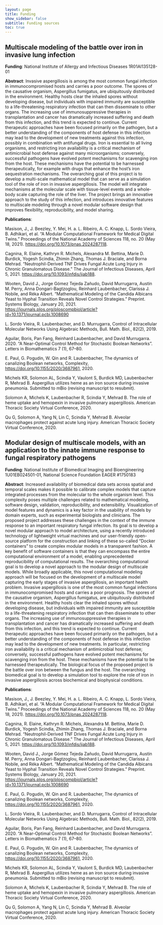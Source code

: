 ```yaml
---
layout: page
title: Funding
show_sidebar: false
subtitle: Funding sources
toc: true
---
```



## Multiscale modeling of the battle over iron in invasive lung infection
**Funding**: National Institute of Allergy and Infectious Diseases 1R01AI135128-01

**Abstract**: Invasive aspergillosis is among the most common fungal infection in immunocompromised hosts and carries a poor outcome. The spores of the causative organism, Aspergillus fumigatus, are ubiquitously distributed in the environment. Healthy hosts clear the inhaled spores without developing disease, but individuals with impaired immunity are susceptible to a life-threatening respiratory infection that can then disseminate to other organs. The increasing use of immunosuppressive therapies in transplantation and cancer has dramatically increased suffering and death from this infection, and this trend is expected to continue. Current therapeutic approaches have been focused primarily on the pathogen, but a better understanding of the components of host defense in this infection may lead to the development of new treatments against this infection, possibly in combination with  antifungal  drugs.  Iron  is  essential  to  all  living  organisms,  and  restricting  iron  availability  is  a  critical mechanism of antimicrobial  host defense against many microorganisms; conversely, successful pathogens have evolved potent mechanisms for scavenging iron from the host. These mechanisms have the potential to be harnessed therapeutically, for example with drugs that enhance the host’s iron sequestration mechanisms. The  overarching  goal  of  this  project  is  to  develop  a  multi-scale  mathematical  model  that  can  serve  as  a simulation  tool  of  the  role  of  iron  in  invasive  aspergillosis.  The  model  will  integrate  mechanisms  at  the molecular scale with tissue-level events and a whole-body scale capturing the role of the liver. The project brings an innovative approach to the study of this infection, and introduces innovative features to multiscale modeling through a novel modular software design that improves flexibility, reproducibility, and model sharing.

**Publications**:

Masison, J., J. Beezley, Y. Mei, H. a. L. Ribeiro, A. C. Knapp, L. Sordo Vieira, B. Adhikari, et al. “A Modular Computational Framework for Medical Digital Twins.” Proceedings of the National Academy of Sciences 118, no. 20 (May 18, 2021). https://doi.org/10.1073/pnas.2024287118.

Cagnina, R. Elaine, Kathryn R. Michels, Alexandra M. Bettina, Marie D. Burdick, Yogesh Scindia, Zhimin Zhang, Thomas J. Braciale, and Borna Mehrad. “Neutrophil-Derived TNF Drives Fungal Acute Lung Injury in Chronic Granulomatous Disease.” The Journal of Infectious Diseases, April 5, 2021. https://doi.org/10.1093/infdis/jiab188.

Wooten, David J., Jorge Gómez Tejeda Zañudo, David Murrugarra, Austin M. Perry, Anna Dongari-Bagtzoglou, Reinhard Laubenbacher, Clarissa J. Nobile, and Réka Albert. “Mathematical Modeling of the Candida Albicans Yeast to Hyphal Transition Reveals Novel Control Strategies.” Preprint. Systems Biology, January 20, 2021. https://journals.plos.org/ploscompbiol/article?id=10.1371/journal.pcbi.1008690

L. Sordo Vieira, R. Laubenbacher, and D. Murrugarra, Control of Intracellular Molecular Networks Using Algebraic Methods, Bull. Math. Biol., 82(2), 2019.

Aguilar, Boris, Pan Fang, Reinhard Laubenbacher, and David Murrugarra. 2020. “A Near-Optimal Control Method for Stochastic Boolean Networks”. Letters in Biomathematics 7 (1), 67–80.

E. Paul, G. Pogudin, W. Qin and R. Laubenbacher, The dynamics of canalizing Boolean networks, Complexity, https://doi.org/10.1155/2020/3687961, 2020.

Michels KR, Solomon AL, Scindia Y, Vaulont S, Burdick MD, Laubenbacher R, Mehrad B. Aspergillus utilizes heme as an iron source during invasive pneumonia. Submitted to mBio (revising manuscript to resubmit).

Solomon A, Michels K, Laubenbacher R, Scindia Y, Mehrad B. The role of heme uptake and hemopexin in invasive pulmonary aspergillosis. American Thoracic Society Virtual Conference, 2020.

Qu G, Solomon A, Yang N, Lin C, Scindia Y, Mehrad B. Alveolar macrophages protect against acute lung injury. American Thoracic Society Virtual Conference, 2020.



## Modular design of multiscale models, with an application to the innate immune response to fungal respiratory pathogens
**Funding**: National Institute of Biomedical Imaging and Bioengineering 1U01EB024501-01, National Science Foundation EAGER #1750183

**Abstract**: Increased availability of biomedical data sets across spatial and temporal scales makes it possible to calibrate complex models that capture integrated processes from the molecular to the whole organism level. This complexity poses multiple challenges related to mathematical modeling, software design, validation, reproducibility, and extensibility. Visualization of model features and dynamics is a key factor in the usability of models by domain experts, such as experimental biologists and clinicians. The proposed project addresses these challenges in the context of the immune response to an important respiratory fungal infection. Its goal is to develop a novel modular approach to model architecture, using a recently introduced technology of lightweight virtual machines and our user-friendly open-source platform for the construction and linking of these so-called “Docker containers” to create complex modular models in a transparent fashion. A key benefit of software containers is that they can encompass the entire computational environment of a model, enabling unprecedented reproducibility of computational results. The overarching computational goal is to develop a novel approach to the modular design of multiscale models. While broadly applicable, this novel computational modeling approach will be focused on the development of a multiscale model capturing the early stages of invasive aspergillosis, an important health problem. Invasive aspergillosis is one of the most common fungal infections in immunocompromised hosts and carries a poor prognosis. The spores of the causative organism, Aspergillus fumigatus, are ubiquitously distributed in the environment. Healthy hosts clear the inhaled spores without developing disease, but individuals with impaired immunity are susceptible to a life-threatening respiratory infection that can then disseminate to other organs. The increasing use of immunosuppressive therapies in transplantation and cancer has dramatically increased suffering and death from this infection, and this trend is expected to continue. Current therapeutic approaches have been focused primarily on the pathogen, but a better understanding of the components of host defense in this infection may lead to the development of new treatments. In particular, restricting iron availability is a critical mechanism of antimicrobial host defense; conversely, successful pathogens have evolved potent mechanisms for scavenging iron from the host. These mechanisms have the potential to be harnessed therapeutically. The biological focus of the proposed project is the battle over iron between the fungus and the host. The overarching biomedical goal is to develop a simulation tool to explore the role of iron in invasive aspergillosis across biochemical and biophysical conditions.

**Publications**:

Masison, J., J. Beezley, Y. Mei, H. a. L. Ribeiro, A. C. Knapp, L. Sordo Vieira, B. Adhikari, et al. “A Modular Computational Framework for Medical Digital Twins.” Proceedings of the National Academy of Sciences 118, no. 20 (May 18, 2021). https://doi.org/10.1073/pnas.2024287118.

Cagnina, R. Elaine, Kathryn R. Michels, Alexandra M. Bettina, Marie D. Burdick, Yogesh Scindia, Zhimin Zhang, Thomas J. Braciale, and Borna Mehrad. “Neutrophil-Derived TNF Drives Fungal Acute Lung Injury in Chronic Granulomatous Disease.” The Journal of Infectious Diseases, April 5, 2021. https://doi.org/10.1093/infdis/jiab188.

Wooten, David J., Jorge Gómez Tejeda Zañudo, David Murrugarra, Austin M. Perry, Anna Dongari-Bagtzoglou, Reinhard Laubenbacher, Clarissa J. Nobile, and Réka Albert. “Mathematical Modeling of the Candida Albicans Yeast to Hyphal Transition Reveals Novel Control Strategies.” Preprint. Systems Biology, January 20, 2021. https://journals.plos.org/ploscompbiol/article?id=10.1371/journal.pcbi.1008690

E. Paul, G. Pogudin, W. Qin and R. Laubenbacher, The dynamics of canalizing Boolean networks, Complexity, https://doi.org/10.1155/2020/3687961, 2020.

L. Sordo Vieira, R. Laubenbacher, and D. Murrugarra, Control of Intracellular Molecular Networks Using Algebraic Methods, Bull. Math. Biol., 82(2), 2019.

Aguilar, Boris, Pan Fang, Reinhard Laubenbacher, and David Murrugarra. 2020. “A Near-Optimal Control Method for Stochastic Boolean Networks”. Letters in Biomathematics 7 (1), 67–80.

E. Paul, G. Pogudin, W. Qin and R. Laubenbacher, The dynamics of canalizing Boolean networks, Complexity, https://doi.org/10.1155/2020/3687961, 2020.

Michels KR, Solomon AL, Scindia Y, Vaulont S, Burdick MD, Laubenbacher R, Mehrad B. Aspergillus utilizes heme as an iron source during invasive pneumonia. Submitted to mBio (revising manuscript to resubmit).

Solomon A, Michels K, Laubenbacher R, Scindia Y, Mehrad B. The role of heme uptake and hemopexin in invasive pulmonary aspergillosis. American Thoracic Society Virtual Conference, 2020.

Qu G, Solomon A, Yang N, Lin C, Scindia Y, Mehrad B. Alveolar macrophages protect against acute lung injury. American Thoracic Society Virtual Conference, 2020.

